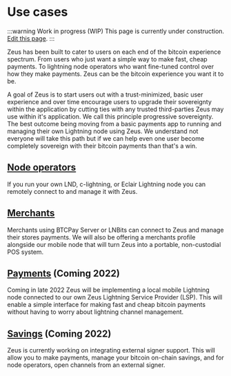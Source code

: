 # Use cases

:::warning Work in progress (WIP)
This page is currently under construction. [Edit this page](https://github.com/ZeusLN/zeus-docs/blob/main/docs/use-cases.md).
:::

Zeus has been built to cater to users on each end of the bitcoin experience spectrum. From users who just want a simple way to make fast, cheap payments. To lightning node operators who want fine-tuned control over how they make payments. Zeus can be the bitcoin experience you want it to be.

A goal of Zeus is to start users out with a trust-minimized, basic user experience and over time encourage users to upgrade their sovereignty within the application by cutting ties with any trusted third-parties Zeus may use within it's application. We call this principle progressive sovereignty. The best outcome being moving from a basic payments app to running and managing their own Lightning node using Zeus. We understand not everyone will take this path but if we can help even one user become completely sovereign with their bitcoin payments than that's a win.

## [Node operators](https://github.com/ZeusLN/zeus-docs/blob/main/docs/node-operators.md)

If you run your own LND, c-lightning, or Eclair Lightning node you can remotely connect to and manage it with Zeus.

## [Merchants](https://github.com/ZeusLN/zeus-docs/blob/main/docs/merchants.md)

Merchants using BTCPay Server or LNBits can connect to Zeus and manage their stores payments. We will also be offering a merchants profile alongside our mobile node that will turn Zeus into a portable, non-custodial POS system.

## [Payments](https://github.com/ZeusLN/zeus-docs/blob/main/docs/payments.md) (Coming 2022)

Coming in late 2022 Zeus will be implementing a local mobile Lightning node connected to our own Zeus Lightning Service Provider (LSP). This will enable a simple interface for making fast and cheap bitcoin payments without having to worry about lightning channel management.

## [Savings](https://github.com/ZeusLN/zeus-docs/blob/main/docs/cold-storage.md) (Coming 2022)

Zeus is currently working on integrating external signer support. This will allow you to make payments, manage your bitcoin on-chain savings, and for node operators, open channels from an external signer.
